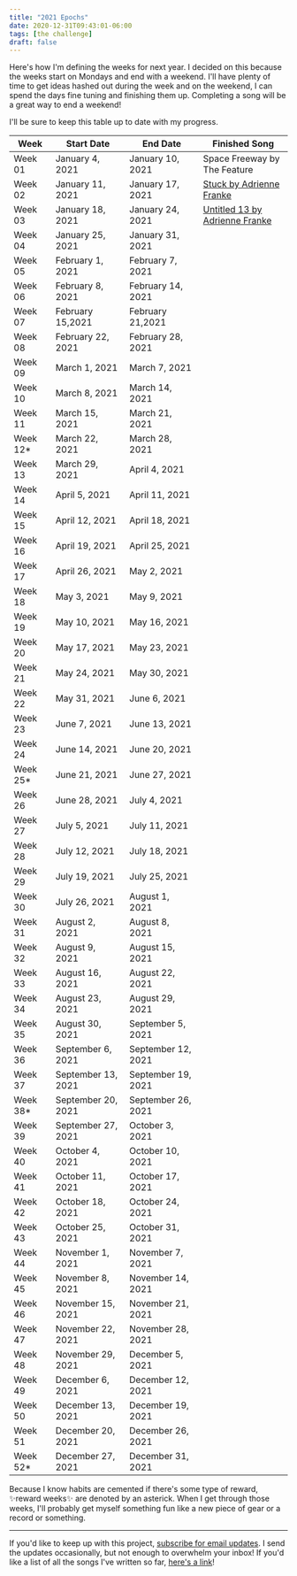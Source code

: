 ```yaml
---
title: "2021 Epochs"
date: 2020-12-31T09:43:01-06:00
tags: [the challenge]
draft: false
---
```

Here's how I'm defining the weeks for next year. I decided on this because the weeks start on Mondays and end with a weekend. I'll have plenty of time to get ideas hashed out during the week and on the weekend, I can spend the days fine tuning and finishing them up. Completing a song will be a great way to end a weekend!

I'll be sure to keep this table up to date with my progress.

| **Week**  | **Start Date** | **End Date** | **Finished Song** |
|--|--|--|--|
|Week 01|January 4, 2021|January 10, 2021| Space Freeway by The Feature |
|Week 02|January 11, 2021|January 17, 2021| [Stuck by Adrienne Franke](https://writingasongaweek.com/posts/if-geddy-lee-can-sing/) |
|Week 03|January 18, 2021|January 24, 2021| [Untitled 13 by Adrienne Franke](https://writingasongaweek.com/posts/another-week-pressing-forward-learning-things/) |
|Week 04|January 25, 2021|January 31, 2021|
|Week 05|February 1, 2021|February 7, 2021|
|Week 06|February 8, 2021|February 14, 2021|
|Week 07|February 15,2021|February 21,2021|
|Week 08|February 22, 2021|February 28, 2021|
|Week 09|March 1, 2021|March 7, 2021|
|Week 10|March 8, 2021|March 14, 2021|
|Week 11|March 15, 2021|March 21, 2021|
|Week 12*|March 22, 2021|March 28, 2021|
|Week 13|March 29, 2021|April 4, 2021|
|Week 14|April 5, 2021|April 11, 2021|
|Week 15|April 12, 2021|April 18, 2021|
|Week 16|April 19, 2021|April 25, 2021|
|Week 17|April 26, 2021|May 2, 2021|
|Week 18|May 3, 2021|May 9, 2021|
|Week 19|May 10, 2021|May 16, 2021|
|Week 20|May 17, 2021|May 23, 2021|
|Week 21|May 24, 2021|May 30, 2021|
|Week 22|May 31, 2021|June 6, 2021|
|Week 23|June 7, 2021|June 13, 2021|
|Week 24|June 14, 2021|June 20, 2021|
|Week 25*|June 21, 2021|June 27, 2021|
|Week 26|June 28, 2021|July 4, 2021|
|Week 27|July 5, 2021|July 11, 2021|
|Week 28|July 12, 2021|July 18, 2021
|Week 29|July 19, 2021|July 25, 2021|
|Week 30|July 26, 2021|August 1, 2021|
|Week 31|August 2, 2021|August 8, 2021|
|Week 32|August 9, 2021|August 15, 2021|
|Week 33|August 16, 2021|August 22, 2021|
|Week 34|August 23, 2021|August 29, 2021|
|Week 35|August 30, 2021|September 5, 2021|
|Week 36|September 6, 2021|September 12, 2021|
|Week 37|September 13, 2021|September 19, 2021|
|Week 38*|September 20, 2021|September 26, 2021|
|Week 39|September 27, 2021|October 3, 2021|
|Week 40|October 4, 2021|October 10, 2021|
|Week 41|October 11, 2021|October 17, 2021|
|Week 42|October 18, 2021|October 24, 2021|
|Week 43|October 25, 2021|October 31, 2021|
|Week 44|November 1, 2021|November 7, 2021|
|Week 45|November 8, 2021|November 14, 2021|
|Week 46|November 15, 2021|November 21, 2021|
|Week 47|November 22, 2021|November 28, 2021|
|Week 48|November 29, 2021|December 5, 2021|
|Week 49|December 6, 2021|December 12, 2021|
|Week 50|December 13, 2021|December 19, 2021|
|Week 51|December 20, 2021|December 26, 2021|
|Week 52*|December 27, 2021|December 31, 2021|

Because I know habits are cemented if there's some type of reward, ✨reward weeks✨ are denoted by an asterick. When I get through those weeks, I'll probably get myself something fun like a new piece of gear or a record or something.

* * *

If you'd like to keep up with this project, [subscribe for email updates](https://tinyletter.com/writingasongaweek). I send the updates occasionally, but not enough to overwhelm your inbox! If you'd like a list of all the songs I've written so far, [here's a link](https://writingasongaweek.com/posts/2021-epochs/)!
